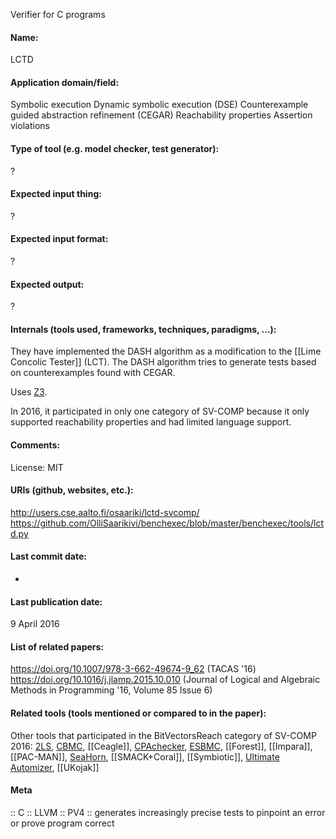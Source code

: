 Verifier for C programs

#### Name:
LCTD

#### Application domain/field:
Symbolic execution
Dynamic symbolic execution (DSE)
Counterexample guided abstraction refinement (CEGAR)
Reachability properties
Assertion violations

#### Type of tool (e.g. model checker, test generator):
?

#### Expected input thing:
?

#### Expected input format:
?

#### Expected output:
?

#### Internals (tools used, frameworks, techniques, paradigms, ...):
They have implemented the DASH algorithm as a modification to the [[Lime Concolic Tester]] (LCT). 
The DASH algorithm tries to generate tests based on counterexamples found with CEGAR. 

Uses [Z3](Solvers/SMT/Z3.md).

In 2016, it participated in only one category of SV-COMP because it only supported reachability properties and had limited language support.

#### Comments:
License: MIT

#### URIs (github, websites, etc.):
http://users.cse.aalto.fi/osaariki/lctd-svcomp/
https://github.com/OlliSaarikivi/benchexec/blob/master/benchexec/tools/lctd.py

#### Last commit date:
-

#### Last publication date:
9 April 2016

#### List of related papers:
https://doi.org/10.1007/978-3-662-49674-9_62 (TACAS '16)
https://doi.org/10.1016/j.jlamp.2015.10.010 (Journal of Logical and Algebraic Methods in Programming '16, Volume 85 Issue 6)

#### Related tools (tools mentioned or compared to in the paper):
Other tools that participated in the BitVectorsReach category of SV-COMP 2016: [2LS](2LS.md), [CBMC](Checkers/CBMC.md), [[Ceagle]], [CPAchecker](Checkers/CPAchecker.md), [ESBMC](ESBMC.md), [[Forest]], [[Impara]], [[PAC-MAN]], [SeaHorn](Checkers/SeaHorn.md), [[SMACK+Coral]], [[Symbiotic]], [Ultimate Automizer](Ultimate%20Automizer.md), [[UKojak]]

#### Meta
:: C
:: LLVM
:: PV4 :: generates increasingly precise tests to pinpoint an error or prove program correct